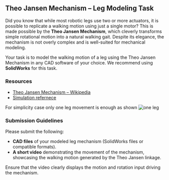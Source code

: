 ## Theo Jansen Mechanism – Leg Modeling Task

Did you know that while most robotic legs use two or more actuators, it is possible to replicate a walking motion using just a single motor? This is made possible by the **Theo Jansen Mechanism**, which cleverly transforms simple rotational motion into a natural walking gait. Despite its elegance, the mechanism is not overly complex and is well-suited for mechanical modeling.

Your task is to model the walking motion of a leg using the Theo Jansen Mechanism in any CAD software of your choice. We recommend using **SolidWorks** for this task.

### Resources
- [Theo Jansen Mechanism – Wikipedia](https://en.wikipedia.org/wiki/Strandbeest)
- [Simulation refernece](https://youtu.be/clGEbGLUyoQ?si=cIQ7GGih1kPLC62C)

For simplicity case only one leg movement is enough as shown
![one leg](https://github.com/user-attachments/assets/aee0bb9e-095d-474c-bfd2-d6c18f698dde)


### Submission Guidelines

Please submit the following:

- **CAD files** of your modeled leg mechanism (SolidWorks files or compatible formats).
- **A short video** demonstrating the movement of the mechanism, showcasing the walking motion generated by the Theo Jansen linkage.

Ensure that the video clearly displays the motion and rotation input driving the mechanism.
